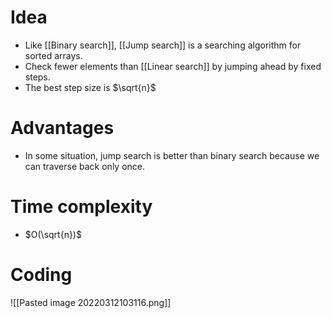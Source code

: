 # Idea
- Like [[Binary search]], [[Jump search]] is a searching algorithm for sorted arrays.
- Check fewer elements than [[Linear search]] by jumping ahead by fixed steps.
- The best step size is $\sqrt{n}$
# Advantages
- In some situation, jump search is better than binary search because we can traverse back only once.
# Time complexity
- $O(\sqrt{n})$
# Coding
![[Pasted image 20220312103116.png]]